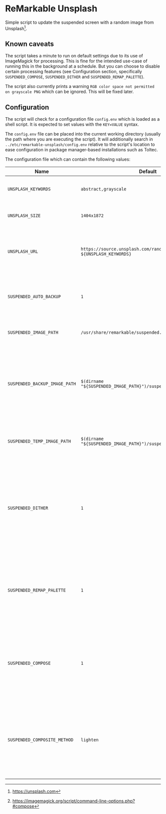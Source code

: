 # ReMarkable Unsplash

Simple script to update the suspended screen with a random image from
Unsplash[^unsplash].

## Known caveats

The script takes a minute to run on default settings due to its use of
ImageMagick for processing. This is fine for the intended use-case of running
this in the background at a schedule. But you can choose to disable certain
processing features (see Configuration section, specifically
`SUSPENDED_COMPOSE`, `SUSPENDED_DITHER` and `SUSPENDED_REMAP_PALETTE`).

The script also currently prints a warning `RGB color space not permitted on
grayscale PNG` which can be ignored. This will be fixed later.

## Configuration

The script will check for a configuration file `config.env` which is loaded as a
shell script. It is expected to set values with the `KEY=VALUE` syntax.

The `config.env` file can be placed into the current working directory (usually
the path where you are executing the script). It will additionally search in
`../etc/remarkable-unsplash/config.env` relative to the script's location to
ease configuration in package manager-based installations such as Toltec.

The configuration file which can contain the following values:

| Name                          | Default                                                                     | Description                                                                                                                                                                                        |
| ----------------------------- | --------------------------------------------------------------------------- | -------------------------------------------------------------------------------------------------------------------------------------------------------------------------------------------------- |
| `UNSPLASH_KEYWORDS`           | `abstract,grayscale`                                                        | Tags to pass to Unsplash for random image download.                                                                                                                                                |
| `UNSPLASH_SIZE`               | `1404x1872`                                                                 | Preferred image size to pass to Unsplash.                                                                                                                                                          |
| `UNSPLASH_URL`                | `https://source.unsplash.com/random/${UNSPLASH_SIZE}/?${UNSPLASH_KEYWORDS}` | The full URL to the image to download. Override this if you consider an alternative source.                                                                                                        |
| `SUSPENDED_AUTO_BACKUP`       | `1`                                                                         | Whether to automatically back up the original suspended image if no backup exists.                                                                                                                 |
| `SUSPENDED_IMAGE_PATH`        | `/usr/share/remarkable/suspended.png`                                       | The path to the suspended image to replace.                                                                                                                                                        |
| `SUSPENDED_BACKUP_IMAGE_PATH` | `$(dirname "${SUSPENDED_IMAGE_PATH}")/suspended.backup.png`                 | The path where the original suspended image is backed up to or expected to be backed up to. The path is also used to overlay the original image on top of the new one.                             |
| `SUSPENDED_TEMP_IMAGE_PATH`   | `$(dirname "${SUSPENDED_IMAGE_PATH}")/suspended.new.png`                    | The path where the script will temporarily write the processed image to.                                                                                                                           |
| `SUSPENDED_DITHER`            | `1`                                                                         | Whether to apply dithering during image processing through ImageMagick. This is computationally expensive so if you prefer to reduce the CPU usage/runtime of this script you can set this to `0`. |
| `SUSPENDED_REMAP_PALETTE`     | `1`                                                                         | Whether to remap the image palette during image processing. You may prefer to reduce the CPU usage/runtime of this script by setting this to `0`.                                                  |
| `SUSPENDED_COMPOSE`           | `1`                                                                         | Whether to overlay the original suspended image on top of the Unsplash one. You may prefer to reduce the CPU usage/runtime of this script by setting this to `0`.                                  |
| `SUSPENDED_COMPOSITE_METHOD`  | `lighten`                                                                   | Which compositing method to use for layering the original suspend image on top of the Unsplash one. See the ImageMagick documentation for more info.[^compose]                                     |

[^unsplash]: https://unsplash.com
[^compose]: https://imagemagick.org/script/command-line-options.php?#compose
